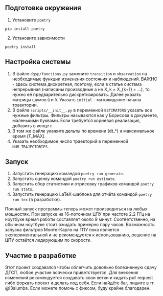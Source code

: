 ## Подготовка окружения

1. Установите `poetry`

```shell
pip install poetry
```

2. Установите зависимости

```shell
poetry install
```

## Настройка системы

1. В файле `dgsp/functions.py` замените `transition` и `observation` на необходимые функции изменения состояния и наблюдений. ВАЖНО - здесь система дискретная, поэтому, если в статье система непрерывная (написаны производные а не X_k = X\_{k+1} + ...), то нужно её предварительно дискретизировать. Далее указать матрицы шумов `Q` и `R`. Указать `initial` - матожидание начала траектории.
2. В файле `scripts/__init__.py` в переменной `ESTIMATORS` указать все нужные фильтры. Фильтры называются как у Борисова в документе, маленькими буквами. Если требуется корневая реализация, добавить в конце r.
3. В том же файле укажите дельты по времени (dt\_\*) и максимальное время (T_MAX).
4. Указать необходимое число траекторий в переменной `NUM_TRAJECTORIES`.

## Запуск

1. Запустить генерацию командой `poetry run generate`.
2. Запустить оценку командой `poetry run estimate`.
3. Запустить сбор статистики и отрисовку графиков командой `poetry run stats`.
4. Запустить генерацию LaTeX-шаблона для отчёта командой `poetry run tex` (в разработке).

Полный запуск программы теперь может производиться на любых мощностях. При запуске на 16-поточном ЦПУ при частоте 2.2 ГГц на ноутбуке время работы составляет около 9 минут. Соответственно, на обычном ноутбуке стоит ожидать примерно пару часов. Возможность запуска фильтров Монте-Карло на ГПУ пока является экспериментальной и не рекомендуется к использованию, решение на ЦПУ остаётся лидирующим по скорости.

## Участие в разработке

Этот проект создавался чтобы облегчить довольно болезненную сдачу ДГСП, любое участие всячески приветствуется. Для внесения изменений рекомендуется создавать свои ветки и кидать pull request либо форкать проект и делать под себя. Если найдёте баг, пишите в тг @i3alumba. Если можете помочь с фиксом, буду крайне благодарен.
